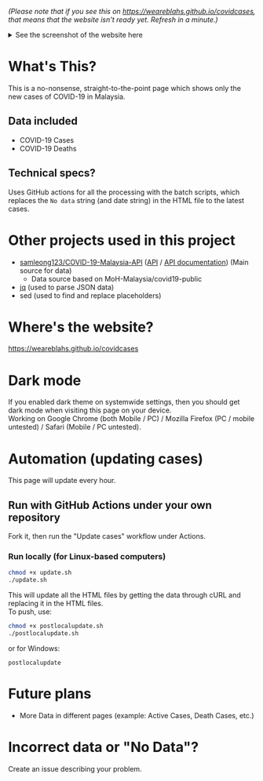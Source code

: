_(Please note that if you see this on https://weareblahs.github.io/covidcases, that means that the website isn't ready yet. Refresh in a minute.)_
<details>
<summary>See the screenshot of the website here</summary>
<br>
<img src="https://user-images.githubusercontent.com/37889443/154784214-d9cf58b3-ee59-4555-a28a-20ec26e04e9a.png"</img>
<h1 style="text-align: center;">Yes. This is how the website looks like. Nothing more, nothing less. Just the numbers.</h1>
</details>

# What's This?
This is a no-nonsense, straight-to-the-point page which shows only the new cases of COVID-19 in Malaysia.
## Data included
 - COVID-19 Cases
 - COVID-19 Deaths
## Technical specs?
Uses GitHub actions for all the processing with the batch scripts, which replaces the `No data` string (and date string) in the HTML file to the latest cases.
# Other projects used in this project
 - [samleong123/COVID-19-Malaysia-API](https://github.com/samleong123/COVID-19-Malaysia-API) ([API](https://covid-19.samsam123.name.my/api/cases?date=latest) / [API documentation](https://covid-19.samsam123.name.my/api.html)) (Main source for data)
   - Data source based on MoH-Malaysia/covid19-public
 - [jq](https://github.com/stedolan/jq) (used to parse JSON data)
 - sed (used to find and replace placeholders)

# Where's the website?
https://weareblahs.github.io/covidcases

# Dark mode
If you enabled dark theme on systemwide settings, then you should get dark mode when visiting this page on your device.  
Working on Google Chrome (both Mobile / PC) / Mozilla Firefox (PC / mobile untested) / Safari (Mobile / PC untested).

# Automation (updating cases)
 This page will update every hour.

## Run with GitHub Actions under your own repository
Fork it, then run the "Update cases" workflow under Actions.
### Run locally (for Linux-based computers)
```bash
chmod +x update.sh
./update.sh
```
This will update all the HTML files by getting the data through cURL and replacing it in the HTML files.  
To push, use:
```bash
chmod +x postlocalupdate.sh
./postlocalupdate.sh
```
or for Windows:
```
postlocalupdate
```

# Future plans
 - More Data in different pages (example: Active Cases, Death Cases, etc.)

# Incorrect data or "No Data"?
Create an issue describing your problem.
